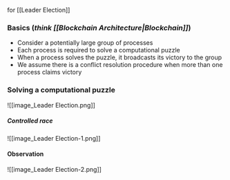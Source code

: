 for [[Leader Election]]
### Basics (_think [[Blockchain Architecture|Blockchain]]_)
- Consider a potentially large group of processes
- Each process is required to solve a computational puzzle 
- When a process solves the puzzle, it broadcasts its victory to the group
- We assume there is a conflict resolution procedure when more than one process claims victory
### Solving a computational puzzle
![[image_Leader Election.png]]
##### Controlled race
![[image_Leader Election-1.png]]
#### Observation
![[image_Leader Election-2.png]]